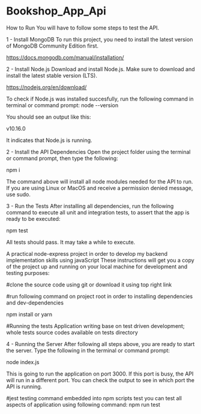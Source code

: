 

# Bookshop_App_Api
How to Run
You will have to follow some steps to test the API.

1 - Install MongoDB
To run this project, you need to install the latest version of MongoDB Community Edition first.

https://docs.mongodb.com/manual/installation/

2 - Install Node.js
Download and install Node.js. Make sure to download and install the latest stable version (LTS).

https://nodejs.org/en/download/

To check if Node.js was installed succesfully, run the following command in terminal or command prompt:
node --version

You should see an output like this:

v10.16.0

It indicates that Node.js is running.

2 - Install the API Dependencies
Open the project folder using the terminal or command prompt, then type the following:

npm i

The command above will install all node modules needed for the API to run. If you are using Linux or MacOS and receive a permission denied message, use sudo.

3 - Run the Tests
After installing all dependencies, run the following command to execute all unit and integration tests, to assert that the app is ready to be executed:

npm test

All tests should pass. It may take a while to execute.

A practical node-express project in order to develop my backend implementation skills using javaScript
These instructions will get you a copy of the project up and running on your local machine for development and testing purposes:

#clone the source code using git or download it using top right link

#run following command on project root in order to installing dependencies and dev-dependencies

npm install or yarn

#Running the tests
Application writing base on test driven development; whole tests source codes available on tests directory

4 - Running the Server
After following all steps above, you are ready to start the server. Type the following in the terminal or command prompt:

node index.js

This is going to run the application on port 3000. If this port is busy, the API will run in a different port. You can check the output to see in which port the API is running.



#jest testing command embedded into npm scripts test you can test all aspects of application using following command:
npm run test
